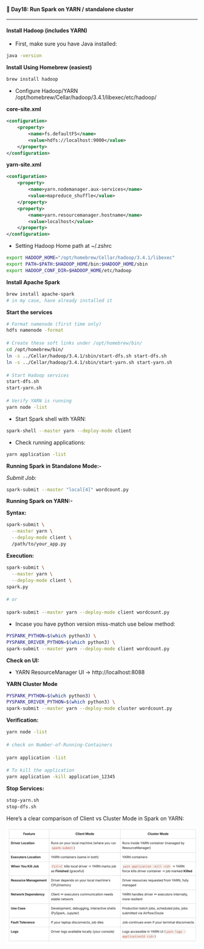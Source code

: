#### 📘 Day18: Run Spark on YARN / standalone cluster
---

#### Install Hadoop (includes YARN)
- First, make sure you have Java installed:

``` bash
java -version
```
**Install Using Homebrew (easiest)**
``` bash
brew install hadoop
``` 
-  Configure Hadoop/YARN
/opt/homebrew/Cellar/hadoop/3.4.1/libexec/etc/hadoop/

**core-site.xml**
``` xml
<configuration>
    <property>
        <name>fs.defaultFS</name>
        <value>hdfs://localhost:9000</value>
    </property>
</configuration>
```
**yarn-site.xml**
``` xml
<configuration>
    <property>
        <name>yarn.nodemanager.aux-services</name>
        <value>mapreduce_shuffle</value>
    </property>
    <property>
        <name>yarn.resourcemanager.hostname</name>
        <value>localhost</value>
    </property>
</configuration>
```
- Setting Hadoop Home path at ~/.zshrc
``` bash
export HADOOP_HOME="/opt/homebrew/Cellar/hadoop/3.4.1/libexec"
export PATH=$PATH:$HADOOP_HOME/bin:$HADOOP_HOME/sbin
export HADOOP_CONF_DIR=$HADOOP_HOME/etc/hadoop
```
**Install Apache Spark**
``` bash
brew install apache-spark
# in my case, have already installed it
```
**Start the services**
``` bash
# Format namenode (first time only)
hdfs namenode -format

# Create these soft links under /opt/homebrew/bin/
cd /opt/homebrew/bin/
ln -s ../Cellar/hadoop/3.4.1/sbin/start-dfs.sh start-dfs.sh
ln -s ../Cellar/hadoop/3.4.1/sbin/start-yarn.sh start-yarn.sh

# Start Hadoop services
start-dfs.sh
start-yarn.sh

# Verify YARN is running
yarn node -list

```
- Start Spark shell with YARN:
``` bash
spark-shell --master yarn --deploy-mode client
```
- Check running applications:
``` bash
yarn application -list
```

**Running Spark in Standalone Mode:-**

_Submit Job:_
``` bash
spark-submit --master "local[4]" wordcount.py
```

**Running Spark on YARN:-**

**Syntax:**
``` bash
spark-submit \
  --master yarn \
  --deploy-mode client \
  /path/to/your_app.py
```
**Execution:**
``` bash
spark-submit \
  --master yarn \
  --deploy-mode client \
spark.py

# or 

spark-submit --master yarn --deploy-mode client wordcount.py
```
- Incase you have python version miss-match use below method:
``` bash
PYSPARK_PYTHON=$(which python3) \
PYSPARK_DRIVER_PYTHON=$(which python3) \
spark-submit --master yarn --deploy-mode client wordcount.py
```
**Check on UI:**

- YARN ResourceManager UI → http://localhost:8088

**YARN Cluster Mode**
``` bash
PYSPARK_PYTHON=$(which python3) \
PYSPARK_DRIVER_PYTHON=$(which python3) \
spark-submit --master yarn --deploy-mode cluster wordcount.py
```
**Verification:**
``` bash
yarn node -list 

# check on Number-of-Running-Containers

yarn application -list

# To kill the application
yarn application -kill application_12345
```
**Stop Services:**
``` bash
stop-yarn.sh
stop-dfs.sh
```

Here’s a clear comparison of Client vs Cluster Mode in Spark on YARN:

<img src="image.png" alt="Client vs Cluster" width="600"/>